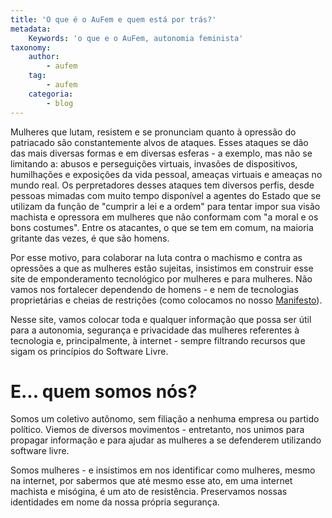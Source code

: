 ```yaml
---
title: 'O que é o AuFem e quem está por trás?'
metadata:
    Keywords: 'o que e o AuFem, autonomia feminista'
taxonomy:
    author:
        - aufem
    tag:
        - aufem
    categoria:
        - blog
---
```


Mulheres que lutam, resistem e se pronunciam quanto à opressão do patriacado são constantemente alvos de ataques. Esses ataques se dão das mais diversas formas e em diversas esferas - a exemplo, mas não se limitando a: abusos e perseguições virtuais, invasões de dispositivos, humilhações e exposições da vida pessoal, ameaças virtuais e ameaças no mundo real. Os perpretadores desses ataques tem diversos perfis, desde pessoas mimadas com muito tempo disponível a agentes do Estado que se utilizam da função de "cumprir a lei e a ordem" para tentar impor sua visão machista e opressora em mulheres que não conformam com "a moral e os bons costumes". Entre os atacantes, o que se tem em comum, na maioria gritante das vezes, é que são homens.

Por esse motivo, para colaborar na luta contra o machismo e contra as opressões a que as mulheres estão sujeitas, insistimos em construir esse site de emponderamento tecnológico por mulheres e para mulheres. Não vamos nos fortalecer dependendo de homens - e nem de tecnologias proprietárias e cheias de restrições (como colocamos no nosso [Manifesto](../manifesto)).

Nesse site, vamos colocar toda e qualquer informação que possa ser útil para a autonomia, segurança e privacidade das mulheres referentes à tecnologia e, principalmente, à internet - sempre filtrando recursos que sigam os princípios do Software Livre.

# E... quem somos nós?

Somos um coletivo autônomo, sem filiação a nenhuma empresa ou partido político. Viemos de diversos movimentos - entretanto, nos unimos para propagar informação e para ajudar as mulheres a se defenderem utilizando software livre.

Somos mulheres - e insistimos em nos identificar como mulheres, mesmo na internet, por sabermos que até mesmo esse ato, em uma internet machista e misógina, é um ato de resistência. Preservamos nossas identidades em nome da nossa própria segurança.